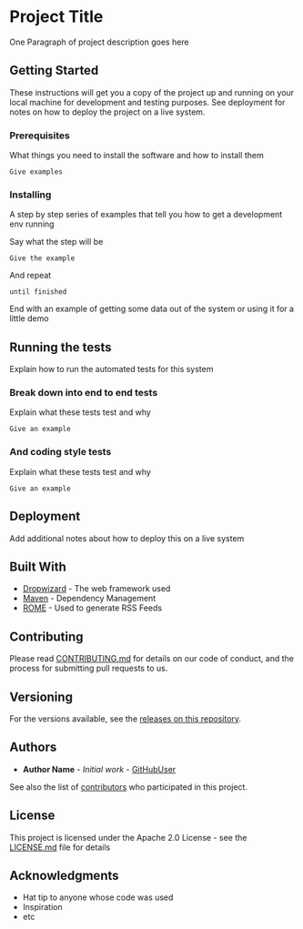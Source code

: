 # Project Title

One Paragraph of project description goes here

## Getting Started

These instructions will get you a copy of the project up and running on your local machine for development and testing purposes. See deployment for notes on how to deploy the project on a live system.

### Prerequisites

What things you need to install the software and how to install them

```
Give examples
```

### Installing

A step by step series of examples that tell you how to get a development env running

Say what the step will be

```
Give the example
```

And repeat

```
until finished
```

End with an example of getting some data out of the system or using it for a little demo

## Running the tests

Explain how to run the automated tests for this system

### Break down into end to end tests

Explain what these tests test and why

```
Give an example
```

### And coding style tests

Explain what these tests test and why

```
Give an example
```

## Deployment

Add additional notes about how to deploy this on a live system

## Built With

* [Dropwizard](http://www.dropwizard.io/1.0.2/docs/) - The web framework used
* [Maven](https://maven.apache.org/) - Dependency Management
* [ROME](https://rometools.github.io/rome/) - Used to generate RSS Feeds

## Contributing

Please read [CONTRIBUTING.md](CONTRIBUTING.md) for details on our code of conduct, and the process for submitting pull requests to us.

## Versioning

For the versions available, see the [releases on this repository](https://github.com/SunSpecOrangeButton/template-application/releases).

## Authors

* **Author Name** - *Initial work* - [GitHubUser](https://github.com/GitHubUserLink)

See also the list of [contributors](https://github.com/SunSpecOrangeButton/template-application/contributors) who participated in this project.

## License

This project is licensed under the Apache 2.0 License - see the [LICENSE.md](LICENSE.md) file for details

## Acknowledgments

* Hat tip to anyone whose code was used
* Inspiration
* etc

